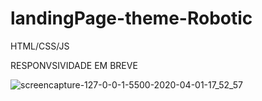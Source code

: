 # landingPage-theme-Robotic

HTML/CSS/JS

RESPONVSIVIDADE EM BREVE

![screencapture-127-0-0-1-5500-2020-04-01-17_52_57](https://user-images.githubusercontent.com/46541402/78185573-b107dc00-7441-11ea-9c9c-1f334d6fc296.png)
